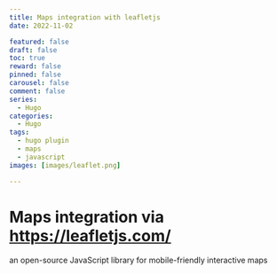 ```yaml
---
title: Maps integration with leafletjs
date: 2022-11-02

featured: false
draft: false
toc: true
reward: false
pinned: false
carousel: false
comment: false
series:
  - Hugo
categories:
  - Hugo
tags:
  - hugo plugin
  - maps
  - javascript
images: [images/leaflet.png]

---
```


# Maps integration via https://leafletjs.com/

an open-source JavaScript library
for mobile-friendly interactive maps
